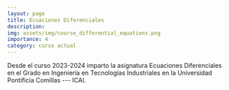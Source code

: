 ```yaml
---
layout: page
title: Ecuaciones Diferenciales
description:
img: assets/img/course_differential_equations.png
importance: 4
category: curso actual
---
```


Desde el curso 2023-2024 imparto la asignatura Ecuaciones Diferenciales en el Grado en Ingeniería en Tecnologías Industriales en la Universidad Pontificia Comillas --- ICAI.
